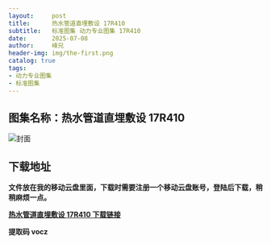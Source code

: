 ```yaml
---
layout:     post
title:      热水管道直埋敷设 17R410
subtitle:   标准图集 动力专业图集 17R410
date:       2025-07-08
author:     峰兄
header-img: img/the-first.png
catalog: true
tags:
- 动力专业图集
- 标准图集
---
```

## 图集名称：热水管道直埋敷设 17R410
![封面](https://pic1.imgdb.cn/item/6867955158cb8da5c88fcc13.jpg)


## 下载地址 ##
**文件放在我的移动云盘里面，下载时需要注册一个移动云盘账号，登陆后下载，稍稍麻烦一点。**  
  
[**热水管道直埋敷设 17R410 下载链接**](https://caiyun.139.com/w/i/2nQQU6NkWwHy0)


**提取码 vocz**

